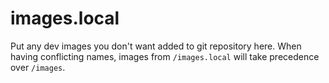 # images.local

Put any dev images you don't want added to git repository here. When having conflicting names,
images from `/images.local` will take precedence over `/images`.